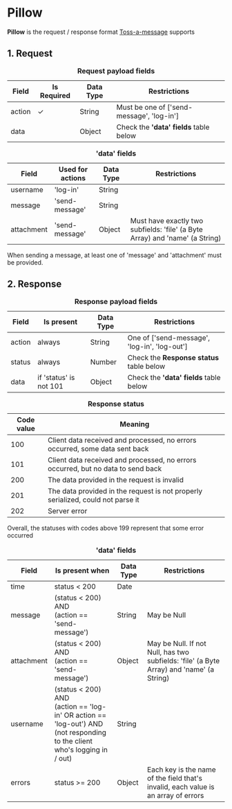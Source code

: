 # Pillow
**Pillow** is the request / response format <u>Toss-a-message</u> supports

## 1. Request

<table>
    <thead>
        <caption><b>Request payload fields</b></caption>
        <tr>
            <th>Field</th>
            <th>Is Required</th>
            <th>Data Type</th>
            <th>Restrictions</th>
        </tr>
    </thead>
    <tbody>
        <tr>
            <td>action</td>
            <td>✓</td>
            <td>String</td>
            <td>Must be one of ['send-message', 'log-in']</td>
        </tr>
        <tr>
            <td>data</td>
            <td></td>
            <td>Object</td>
            <td>Check the <b>'data' fields</b> table below</td>
        </tr>
    </tbody>
</table>

<table>
    <thead>
        <caption><b>'data' fields</b></caption>
        <tr>
            <th>Field</th>
            <th>Used for actions</th>
            <th>Data Type</th>
            <th>Restrictions</th>
        </tr>
    </thead>
    <tbody>
        <tr>
            <td>username</td>
            <td>'log-in'</td>
            <td>String</td>
            <td></td>
        </tr>
        <tr>
            <td>message</td>
            <td>'send-message'</td>
            <td>String</td>
            <td></td>
        </tr>
        <tr>
            <td>attachment</td>
            <td>'send-message'</td>
            <td>Object</td>
            <td>Must have exactly two subfields: 'file' (a Byte Array) and 'name' (a String)</td>
        </tr>
    </tbody>
</table>

When sending a message, at least one of 'message' and 'attachment' must be provided.

## 2. Response

<table>
    <thead>
        <caption><b>Response payload fields</b></caption>
        <tr>
            <th>Field</th>
            <th>Is present</th>
            <th>Data Type</th>
            <th>Restrictions</th>
        </tr>
    </thead>
    <tbody>
        <tr>
            <td>action</td>
            <td>always</td>
            <td>String</td>
            <td>One of ['send-message', 'log-in', 'log-out']</td>
        </tr>
        <tr>
            <td>status</td>
            <td>always</td>
            <td>Number</td>
            <td>Check the <b>Response status</b> table below</td>
        </tr>
        <tr>
            <td>data</td>
            <td>if 'status' is not 101</td>
            <td>Object</td>
            <td>Check the <b>'data' fields</b> table below</td>
        </tr>
    </tbody>
</table>

<table>
    <thead>
        <caption><b>Response status</b></caption>
        <tr>
            <th>Code value</th>
            <th>Meaning</th>
        </tr>
    </thead>
    <tbody>
        <tr>
            <td>100</td>
            <td>Client data received and processed, no errors occurred, some data sent back</td>
        </tr>
        <tr>
            <td>101</td>
            <td>Client data received and processed, no errors occurred, but no data to send back</td>
        </tr>
        <tr>
            <td>200</td>
            <td>The data provided in the request is invalid</td>
        </tr>
        <tr>
            <td>201</td>
            <td>The data provided in the request is not properly serialized, could not parse it</td>
        </tr>
        <tr>
            <td>202</td>
            <td>Server error</td>
        </tr>
    </tbody>
</table>

Overall, the statuses with codes above 199 represent that some error occurred

<table>
    <thead>
        <caption><b>'data' fields</b></caption>
        <tr>
            <th>Field</th>
            <th>Is present when</th>
            <th>Data Type</th>
            <th>Restrictions</th>
        </tr>
    </thead>
    <tbody>
        <tr>
            <td>time</td>
            <td>status < 200</td>
            <td>Date</td>
            <td></td>
        </tr>
        <tr>
            <td>message</td>
            <td>
                (status < 200) AND<br/>
                (action == 'send-message')
            </td>
            <td>String</td>
            <td>May be Null</td>
        </tr>
        <tr>
            <td>attachment</td>
            <td>
                (status < 200) AND <br/>
                (action == 'send-message')
            </td>
            <td>Object</td>
            <td>May be Null. If not Null, has two subfields: 'file' (a Byte Array) and 'name' (a String)</td>
        </tr>
        <tr>
            <td>username</td>
            <td>
                (status < 200) AND<br/>
                (action == 'log-in' OR action == 'log-out') AND<br/>
                (not responding to the client who's logging in / out)
            </td>
            <td>String</td>
            <td></td>
        </tr>
        <tr>
            <td>errors</td>
            <td>status >= 200</td>
            <td>Object</td>
            <td>Each key is the name of the field that's invalid, each value is an array of errors</td>
        </tr>
    </tbody>
</table>